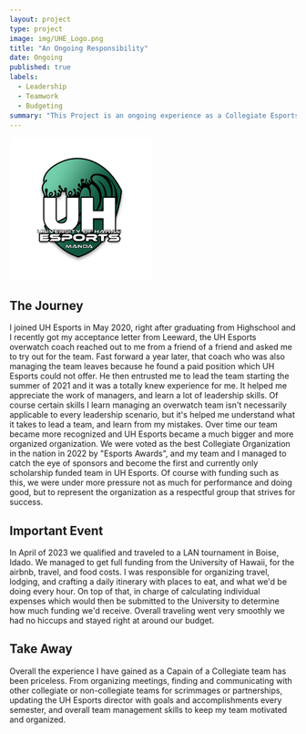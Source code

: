 ```yaml
---
layout: project
type: project
image: img/UHE_Logo.png
title: "An Ongoing Responsibility"
date: Ongoing
published: true
labels:
  - Leadership
  - Teamwork
  - Budgeting 
summary: "This Project is an ongoing experience as a Collegiate Esports Captain and Player. The difficulties, the good the bad, and the many things I've learned."
---
```


 <img width="250px" class="rounded float-start pe-4" src="../img/UHE_Logo.png">

## The Journey
I joined UH Esports in May 2020, right after graduating from Highschool and I recently got my acceptance letter from Leeward, the UH Esports overwatch coach reached out to me from a friend of a friend and asked me to try out for the team. Fast forward a year later, that coach who was also managing the team leaves because he found a paid position which UH Esports could not offer. He then entrusted me to lead the team starting the summer of 2021 and it was a totally knew experience for me. It helped me appreciate the work of managers, and learn a lot of leadership skills. Of course certain skills I learn managing an overwatch team isn't necessarily applicable to every leadership scenario, but it's helped me understand what it takes to lead a team, and learn from my mistakes. Over time our team became more recognized and UH Esports became a much bigger and more organized organization. We were voted as the best Collegiate Organization in the nation in 2022 by "Esports Awards", and my team and I managed to catch the eye of sponsors and become the first and currently only scholarship funded team in UH Esports. Of course with funding such as this, we were under more pressure not as much for performance and doing good, but to represent the organization as a respectful group that strives for success.

## Important Event
In April of 2023 we qualified and traveled to a LAN tournament in Boise, Idado. We managed to get full funding from the University of Hawaii, for the airbnb, travel, and food costs. I was responsible for organizing travel, lodging, and crafting a daily itinerary with places to eat, and what we'd be doing every hour. On top of that, in charge of calculating individual expenses which would then be submitted to the University to determine how much funding we'd receive. Overall traveling went very smoothly we had no hiccups and stayed right at around our budget. 

## Take Away
Overall the experience I have gained as a Capain of a Collegiate team has been priceless. From organizing meetings, finding and communicating with other collegiate or non-collegiate teams for scrimmages or partnerships, updating the UH Esports director with goals and accomplishments every semester, and overall team management skills to keep my team motivated and organized.


